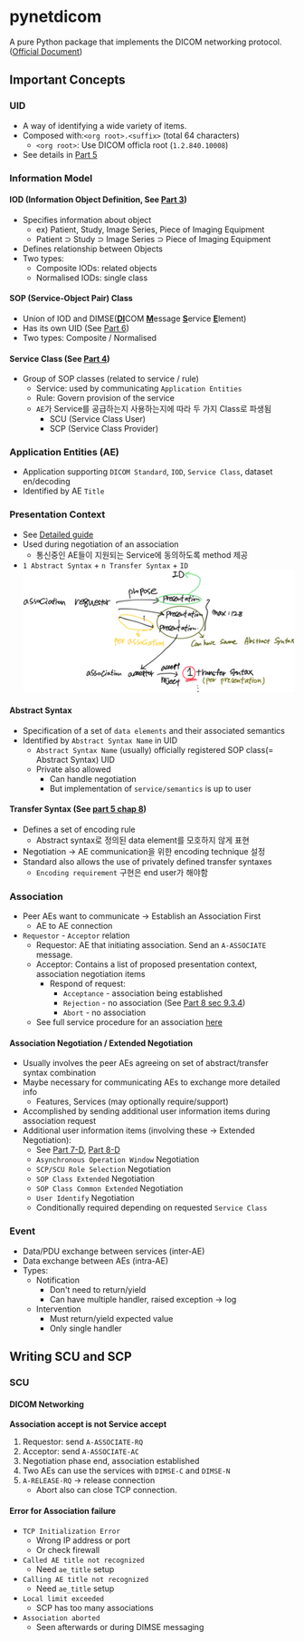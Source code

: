 # pynetdicom
A pure Python package that implements the DICOM networking protocol.
([Official Document](https://pydicom.github.io/pynetdicom/stable/user/concepts.html#presentation-contexts)) 

## Important Concepts

### UID
* A way of identifying a wide variety of items.  
* Composed with:`<org root>.<suffix>` (total 64 characters)
    * `<org root>`: Use DICOM officla root (`1.2.840.10008`)
* See details in [Part 5](http://dicom.nema.org/medical/dicom/current/output/chtml/part05/PS3.5.html)

### Information Model

#### IOD (Information Object Definition, See [Part 3](http://dicom.nema.org/medical/dicom/current/output/chtml/part03/PS3.3.html))
* Specifies information about object
  * ex) Patient, Study, Image Series, Piece of Imaging Equipment
  * Patient ⊃ Study ⊃ Image Series ⊃ Piece of Imaging Equipment
* Defines relationship between Objects
* Two types:
  * Composite IODs: related objects
  * Normalised IODs: single class
    
#### SOP (Service-Object Pair) Class
* Union of IOD and DIMSE(<u>**DI**</u>COM <u>**M**</u>essage <u>**S**</u>ervice <u>**E**</u>lement)
* Has its own UID (See [Part 6](http://dicom.nema.org/medical/dicom/current/output/chtml/part06/PS3.6.html))
* Two types: Composite / Normalised

#### Service Class (See [Part 4](http://dicom.nema.org/medical/dicom/current/output/chtml/part04/PS3.4.html))
* Group of SOP classes (related to service / rule)
  * Service: used by communicating `Application Entities`
  * Rule: Govern provision of the service
  * `AE`가 Service를 공급하는지 사용하는지에 따라 두 가지 Class로 파생됨
    * SCU (Service Class User)
    * SCP (Service Class Provider)
  
### Application Entities (AE)
* Application supporting `DICOM Standard`, `IOD`, `Service Class`, dataset en/decoding
* Identified by AE `Title`

### Presentation Context
* See [Detailed guide](https://pydicom.github.io/pynetdicom/stable/user/presentation.html#user-presentation)
* Used during negotiation of an association
  * 통신중인 AE들이 지원되는 Service에 동의하도록 method 제공
* `1 Abstract Syntax` + `n Transfer Syntax` + `ID`
![presentation context relation ship](imgs/presentation_context.png)

#### Abstract Syntax
* Specification of a set of `data elements` and their associated semantics
* Identified by `Abstract Syntax Name` in UID
  * `Abstract Syntax Name` (usually) officially registered SOP class(= Abstract Syntax) UID
  * Private also allowed
    * Can handle negotiation 
    * But implementation of `service/semantics` is up to user

#### Transfer Syntax (See [part 5 chap 8](http://dicom.nema.org/medical/dicom/current/output/chtml/part05/chapter_8.html))
* Defines a set of encoding rule
  * Abstract syntax로 정의된 data element를 모호하지 않게 표현
* Negotiation &rarr; AE communication을 위한 encoding technique 설정
* Standard also allows the use of privately defined transfer syntaxes
  * `Encoding requirement` 구현은 end user가 해야함

### Association
* Peer AEs want to communicate &rarr; Establish an Association First
  * AE to AE connection
* `Requestor` - `Acceptor` relation
  * Requestor: AE that initiating association. Send an `A-ASSOCIATE` message.
  * Acceptor: Contains a list of proposed presentation context, association negotiation items
    * Respond of request:
      * `Acceptance` - association being established
      * `Rejection` - no association (See [Part 8 sec 9.3.4](http://dicom.nema.org/medical/dicom/current/output/chtml/part08/sect_9.3.4.html))
      * `Abort` - no association
  * See full service procedure for an association [here](http://dicom.nema.org/medical/dicom/current/output/chtml/part08/chapter_7.html#sect_7.1.2)
  
#### Association Negotiation / Extended Negotiation
* Usually involves the peer AEs agreeing on set of abstract/transfer syntax combination
* Maybe necessary for communicating AEs to exchange more detailed info
  * Features, Services (may optionally require/support)
* Accomplished by sending additional user information items during association request
* Additional user information items (involving these &rarr; Extended Negotiation):
  * See [Part 7-D](http://dicom.nema.org/medical/dicom/current/output/chtml/part07/chapter_D.html), [Part 8-D](http://dicom.nema.org/medical/dicom/current/output/chtml/part08/chapter_D.html)
  * `Asynchronous Operation Window` Negotiation
  * `SCP/SCU Role Selection` Negotiation
  * `SOP Class Extended` Negotiation
  * `SOP Class Common Extended` Negotiation
  * `User Identify` Negotiation
  * Conditionally required depending on requested `Service Class`

### Event
* Data/PDU exchange between services (inter-AE)
* Data exchange between AEs (intra-AE)
* Types:
  * Notification
    * Don't need to return/yield
    * Can have multiple handler, raised exception &rarr; log
  * Intervention
    * Must return/yield expected value
    * Only single handler

## Writing SCU and SCP

### SCU

#### DICOM Networking
**Association accept is not Service accept**
1. Requestor: send `A-ASSOCIATE-RQ`
1. Acceptor: send `A-ASSOCIATE-AC`
1. Negotiation phase end, association established
1. Two AEs can use the services with `DIMSE-C` and `DIMSE-N`
1. `A-RELEASE-RQ` &rarr; release connection
    * Abort also can close TCP connection.
  
#### Error for Association failure
* `TCP Initialization Error`
  * Wrong IP address or port
  * Or check firewall 
* `Called AE title not recognized`
  * Need `ae_title` setup
* `Calling AE title not recognized`
  * Need `ae_title` setup
* `Local limit exceeded`
  * SCP has too many associations
* `Association aborted`
  * Seen afterwards or during DIMSE messaging